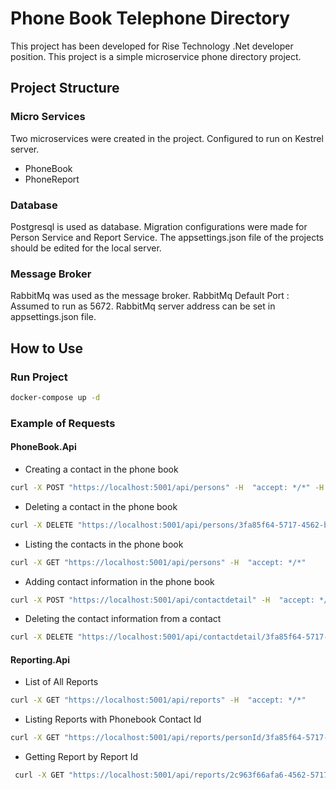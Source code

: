# Phone Book Telephone Directory
This project has been developed for Rise Technology .Net developer position. This project is a simple microservice phone directory project.
## Project Structure
### Micro Services
Two microservices were created in the project. Configured to run on Kestrel server.
- PhoneBook
- PhoneReport
### Database
Postgresql is used as database. Migration configurations were made for Person Service and Report Service. The appsettings.json file of the projects should be edited for the local server.
### Message Broker
RabbitMq was used as the message broker. RabbitMq Default Port : Assumed to run as 5672. RabbitMq server address can be set in appsettings.json file.

## How to Use 
### Run Project
```sh
docker-compose up -d
``` 
### Example of Requests
#### PhoneBook.Api
- Creating a contact in the phone book
```sh 
curl -X POST "https://localhost:5001/api/persons" -H  "accept: */*" -H  "Content-Type: application/json" -d "{\"firstName\":\"string\",\"lastName\":\"string\",\"company\":\"string\",\"contactDetails\":[{\"contactType\":0,\"value\":\"string\",\"personId\":\"3fa85f64-5717-4562-b3fc-2c963f66afa6\"}]}"
```
- Deleting a contact in the phone book
```sh 
curl -X DELETE "https://localhost:5001/api/persons/3fa85f64-5717-4562-b3fc-2c963f66afa6" -H  "accept: */*"
```
- Listing the contacts in the phone book
```sh
curl -X GET "https://localhost:5001/api/persons" -H  "accept: */*"
```
- Adding contact information in the phone book
```sh 
curl -X POST "https://localhost:5001/api/contactdetail" -H  "accept: */*" -H  "Content-Type: application/json" -d "{\"contactType\":1,\"value\":\"string\",\"personId\":\"3fa85f64-5717-4562-b3fc-2c963f66afa6\"}"
```
- Deleting the contact information from a contact
```sh 
curl -X DELETE "https://localhost:5001/api/contactdetail/3fa85f64-5717-4562-b3fc-2c963f66afa6" -H  "accept: */*"
```
#### Reporting.Api
- List of All Reports
```sh 
curl -X GET "https://localhost:5001/api/reports" -H  "accept: */*"
```
- Listing Reports with Phonebook Contact Id
```sh 
curl -X GET "https://localhost:5001/api/reports/personId/3fa85f64-5717-4562-b3fc-2c963f66afa6" -H  "accept: */*"
 ```
 - Getting Report by Report Id
```sh 
 curl -X GET "https://localhost:5001/api/reports/2c963f66afa6-4562-5717-b3fc-3fa85f64" -H  "accept: */*"
 ```
